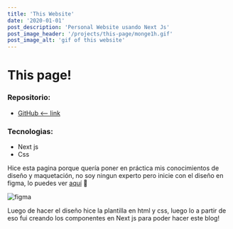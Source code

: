 ```yaml
---
title: 'This Website'
date: '2020-01-01'
post_description: 'Personal Website usando Next Js'
post_image_header: '/projects/this-page/monge1h.gif'
post_image_alt: 'gif of this website'
---
```

# This page!
### Repositorio:

- [GitHub <-- link](https://github.com/Monge1h/monge1h.com)

### Tecnologias:

- Next js
- Css

Hice esta pagina porque quería poner en práctica mis conocimientos de diseño y maquetación, no soy ningun experto pero inicie con el diseño en figma, lo puedes ver [aquí](https://www.figma.com/file/bIykHp4bm9rKsOhhONHjGy/paginaweb?node-id=0%3A1) 👀

![figma](/projects/this-page/figma.png)

Luego de hacer el diseño hice la plantilla en html y css, luego lo a partir de eso fui creando los componentes en Next js para poder hacer este blog!